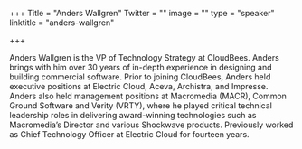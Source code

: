 +++
Title = "Anders Wallgren"
Twitter = ""
image = ""
type = "speaker"
linktitle = "anders-wallgren"

+++

Anders Wallgren is the VP of Technology Strategy at CloudBees. Anders brings with him over 30 years of in-depth experience in designing and building commercial software. Prior to joining CloudBees, Anders held executive positions at Electric Cloud, Aceva, Archistra, and Impresse. Anders also held management positions at Macromedia (MACR), Common Ground Software and Verity (VRTY), where he played critical technical leadership roles in delivering award-winning technologies such as Macromedia’s Director and various Shockwave products. Previously worked as Chief Technology Officer at Electric Cloud for fourteen years.